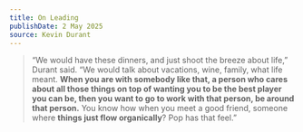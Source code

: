 ```yaml
---
title: On Leading
publishDate: 2 May 2025
source: Kevin Durant
---
```

>“We would have these dinners, and just shoot the breeze about life,” Durant said. “We would talk about vacations, wine, family, what life meant. **When you are with somebody like that, a person who cares about all those things on top of wanting you to be the best player you can be, then you want to go to work with that person, be around that person.** You know how when you meet a good friend, someone where **things just flow organically**? Pop has that feel.”